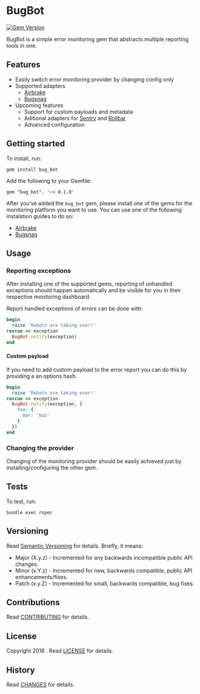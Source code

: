 # BugBot

[![Gem Version](https://badge.fury.io/rb/bug_bot.svg)](http://badge.fury.io/rb/bug_bot)

BugBot is a simple error monitoring gem that abstracts multiple reporting tools in one.

## Features
- Easily switch error monitoring provider by changing config only
- Supported adapters
  - [Airbrake](https://github.com/airbrake/airbrake-ruby)
  - [Bugsnag](https://github.com/bugsnag/bugsnag-ruby)
- Upcoming features
  - Support for custom payloads and metadata
  - Aditional adapters for [Sentry](https://github.com/getsentry/raven-ruby) and [Rollbar](https://github.com/rollbar/rollbar-gem)
  - Advanced configuration

## Getting started

To install, run:

    gem install bug_bot

Add the following to your Gemfile:

    gem "bug_bot", '~> 0.1.0'

After you've added the `bug_bot` gem, please install one of the gems for the monitoring platform you want to use.
You can use one of the following instalation guides to do so:

 - [Airbrake](https://github.com/airbrake/airbrake-ruby#installation)
 - [Bugsnag](https://docs.bugsnag.com/platforms/ruby/rails/#installation)

## Usage

### Reporting exceptions

After installing one of the supported gems, reporting of unhandled exceptions should happen automatically and be visible for you in their respective monitoring dashboard.

Report handled exceptions of errors can be done with:

```ruby
begin
  raise 'Robots are taking over!'
rescue => exception
  BugBot.notify(exception)
end
```

#### Custom payload
If you need to add custom payload to the error report you can do this by providing a an options hash.

```ruby
begin
  raise 'Robots are taking over!'
rescue => exception
  BugBot.notify(exception, {
    foo: {
      bar: 'baz'
    }
  })
end
```

### Changing the provider
Changing of the monitoring provider should be easily achieved just by installing/configuring the other gem.

## Tests

To test, run:

    bundle exec rspec

## Versioning

Read [Semantic Versioning](https://semver.org) for details. Briefly, it means:

- Major (X.y.z) - Incremented for any backwards incompatible public API changes.
- Minor (x.Y.z) - Incremented for new, backwards compatible, public API enhancements/fixes.
- Patch (x.y.Z) - Incremented for small, backwards compatible, bug fixes.

## Contributions

Read [CONTRIBUTING](CONTRIBUTING.md) for details.

## License

Copyright 2018 []().
Read [LICENSE](LICENSE.md) for details.

## History

Read [CHANGES](CHANGES.md) for details.
